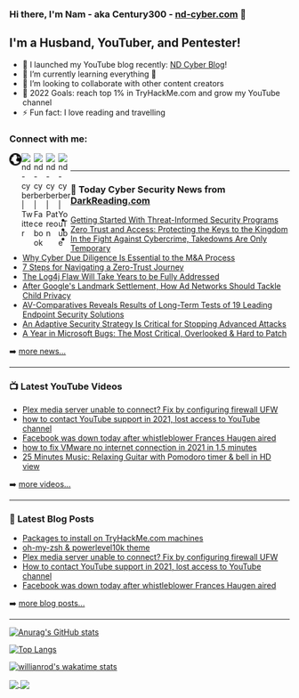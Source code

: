 ### Hi there, I'm Nam - aka Century300 - <a href="https://nd-cyber.com" target="_blank">nd-cyber.com</a> 👋 

## I'm a Husband, YouTuber, and Pentester!

- 🔭 I launched my YouTube blog recently: [ND Cyber Blog][youtube]!
- 🌱 I’m currently learning everything 🤣
- 👯 I’m looking to collaborate with other content creators
- 🥅 2022 Goals: reach top 1% in TryHackMe.com and grow my YouTube channel
- ⚡ Fun fact: I love reading and travelling

### Connect with me:

[<img align="left" alt="nd-cyber.com" width="22px" src="https://raw.githubusercontent.com/iconic/open-iconic/master/svg/globe.svg" />][website]
[<img align="left" alt="nd-cyber | Twitter" width="22px" src="https://cdn.jsdelivr.net/npm/simple-icons@v3/icons/twitter.svg" />][twitter]
[<img align="left" alt="nd-cyber | Facebook" width="22px" src="https://cdn.jsdelivr.net/npm/simple-icons@v3/icons/facebook.svg" />][facebook]
[<img align="left" alt="nd-cyber | Patreon" width="22px" src="https://cdn.jsdelivr.net/npm/simple-icons@v3/icons/patreon.svg" />][patreon]
[<img align="left" alt="nd-cyber | YouTube" width="22px" src="https://cdn.jsdelivr.net/npm/simple-icons@v3/icons/youtube.svg" />][youtube]

<br />

---
### 📰 Today Cyber Security News from [DarkReading.com](https://DarkReading.com)

<!-- DARKREADING:START -->
- [Getting Started With Threat-Informed Security Programs](https://www.darkreading.com/edge-articles/getting-started-with-threat-informed-security-programs)
- [Zero Trust and Access: Protecting the Keys to the Kingdom](https://www.darkreading.com/operations/zero-trust-and-access-protecting-the-keys-to-the-kingdom)
- [In the Fight Against Cybercrime, Takedowns Are Only Temporary](https://www.darkreading.com/threat-intelligence/takedowns-prove-temporary-tactic-in-cybercrime-fight)
- [Why Cyber Due Diligence Is Essential to the M&amp;A Process](https://www.darkreading.com/vulnerabilities-threats/why-cyber-due-diligence-is-essential-to-the-m-a-process)
- [7 Steps for Navigating a Zero-Trust Journey](https://www.darkreading.com/edge-slideshows/7-steps-for-navigating-a-zero-trust-journey-)
- [The Log4j Flaw Will Take Years to be Fully Addressed](https://www.darkreading.com/tech-trends/the-log4j-flaw-will-take-years-to-be-fully-addressed)
- [After Google&#39;s Landmark Settlement, How Ad Networks Should Tackle Child Privacy](https://www.darkreading.com/endpoint/after-google-s-landmark-settlement-how-ad-networks-should-tackle-child-privacy)
- [AV-Comparatives Reveals Results of Long-Term Tests of 19 Leading Endpoint Security Solutions](https://www.darkreading.com/endpoint/av-comparatives-reveals-results-of-long-term-tests-of-19-leading-endpoint-security-solutions)
- [An Adaptive Security Strategy Is Critical for Stopping Advanced Attacks](https://www.darkreading.com/vulnerabilities-threats/an-adaptive-security-strategy-is-critical-for-stopping-advanced-attacks)
- [A Year in Microsoft Bugs: The Most Critical, Overlooked &amp; Hard to Patch](https://www.darkreading.com/threat-intelligence/a-year-in-microsoft-bugs-the-most-critical-overlooked-and-hard-to-patch)
<!-- DARKREADING:END -->

➡️ [more news...](https://www.darkreading.com/)

---
### 📺 Latest YouTube Videos

<!-- YOUTUBE:START -->
- [Plex media server unable to connect? Fix by configuring firewall UFW](https://www.youtube.com/watch?v=-UTHUouiSVQ)
- [how to contact YouTube support in 2021, lost access to YouTube channel](https://www.youtube.com/watch?v=dQu735Nmp14)
- [Facebook was down today after whistleblower Frances Haugen aired](https://www.youtube.com/watch?v=fKoa-SPk9FM)
- [how to fix VMware no internet connection in 2021 in 1.5 minutes](https://www.youtube.com/watch?v=7UwhtDtHgOc)
- [25 Minutes Music: Relaxing Guitar with Pomodoro timer &amp; bell in HD view](https://www.youtube.com/watch?v=Wq8ZsjbbypE)
<!-- YOUTUBE:END -->

➡️ [more videos...](https://www.youtube.com/channel/UCVsmmOPP9L42oTOlpYtojGQ/featured)

---
### 📕 Latest Blog Posts

<!-- BLOG-POST-LIST:START -->
- [Packages to install on TryHackMe.com machines](https://nd-cyber.com/packages-to-install-on-tryhackme-com-machines)
- [oh-my-zsh &amp; powerlevel10k theme](https://nd-cyber.com/oh-my-zsh-powerlevel10k-theme)
- [Plex media server unable to connect? Fix by configuring firewall UFW](https://nd-cyber.com/plex-media-server-unable-to-connect-fix-by-configuring-firewall-ufw)
- [How to contact YouTube support in 2021, lost access to YouTube channel](https://nd-cyber.com/how-to-contact-youtube-support-in-2021-lost-access-to-youtube-channel)
- [Facebook was down today after whistleblower Frances Haugen aired](https://nd-cyber.com/facebook-was-down-today-after-whistleblower-frances-haugen-aired)
<!-- BLOG-POST-LIST:END -->

➡️ [more blog posts...](https://nd-cyber.com/blog)

---
[![Anurag's GitHub stats](https://github-readme-stats.vercel.app/api?username=Century300&show_icons=true&theme=radical&count_private=true)](https://github.com/anuraghazra/github-readme-stats)

[![Top Langs](https://github-readme-stats.vercel.app/api/top-langs/?username=Century300&langs_count=10&layout=compact)](https://github.com/anuraghazra/github-readme-stats)

[![willianrod's wakatime stats](https://github-readme-stats.vercel.app/api/wakatime?username=Century300)](https://github.com/anuraghazra/github-readme-stats)

<a href="https://github.com/anuraghazra/github-readme-stats">
  <img align="center" src="https://github-readme-stats.vercel.app/api/pin/?username=anuraghazra&repo=github-readme-stats" />
</a>
<a href="https://github.com/anuraghazra/convoychat">
  <img align="center" src="https://github-readme-stats.vercel.app/api/pin/?username=anuraghazra&repo=convoychat" />
</a>

[website]: (https://nd-cyber.com){target="_blank"}
[twitter]: https://twitter.com/nd_cybersec
[youtube]: https://www.youtube.com/channel/UCVsmmOPP9L42oTOlpYtojGQ
[facebook]: https://www.facebook.com/ndcyber
[patreon]: https://www.patreon.com/NDcyber

